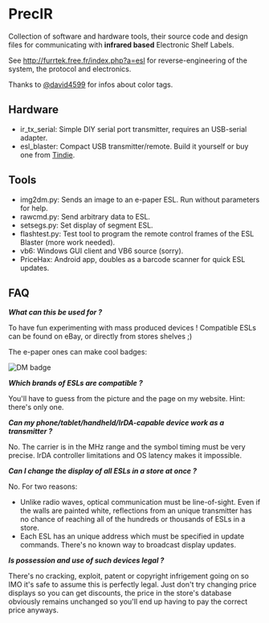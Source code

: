 # PrecIR

Collection of software and hardware tools, their source code and design files for communicating with **infrared based** Electronic Shelf Labels.

See http://furrtek.free.fr/index.php?a=esl for reverse-engineering of the system, the protocol and electronics.

Thanks to [@david4599](https://github.com/david4599) for infos about color tags.

## Hardware

* ir_tx_serial: Simple DIY serial port transmitter, requires an USB-serial adapter.
* esl_blaster: Compact USB transmitter/remote. Build it yourself or buy one from [Tindie](https://www.tindie.com/products/furrtek/esl-blaster/).

## Tools

* img2dm.py: Sends an image to an e-paper ESL. Run without parameters for help.
* rawcmd.py: Send arbitrary data to ESL.
* setsegs.py: Set display of segment ESL.
* flashtest.py: Test tool to program the remote control frames of the ESL Blaster (more work needed).
* vb6: Windows GUI client and VB6 source (sorry).
* PriceHax: Android app, doubles as a barcode scanner for quick ESL updates.

## FAQ

***What can this be used for ?***

To have fun experimenting with mass produced devices ! Compatible ESLs can be found on eBay, or directly from stores shelves ;)

The e-paper ones can make cool badges:

![DM badge](dm.jpg)

***Which brands of ESLs are compatible ?***

You'll have to guess from the picture and the page on my website. Hint: there's only one.

***Can my phone/tablet/handheld/IrDA-capable device work as a transmitter ?***

No. The carrier is in the MHz range and the symbol timing must be very precise. IrDA controller limitations and OS latency makes it impossible.

***Can I change the display of all ESLs in a store at once ?***

No. For two reasons:
* Unlike radio waves, optical communication must be line-of-sight. Even if the walls are painted white, reflections from an unique transmitter has no chance of reaching all of the hundreds or thousands of ESLs in a store.
* Each ESL has an unique address which must be specified in update commands. There's no known way to broadcast display updates.

***Is possession and use of such devices legal ?***

There's no cracking, exploit, patent or copyright infrigement going on so IMO it's safe to assume this is perfectly legal. Just don't try changing price displays so you can get discounts, the price in the store's database obviously remains unchanged so you'll end up having to pay the correct price anyways.
